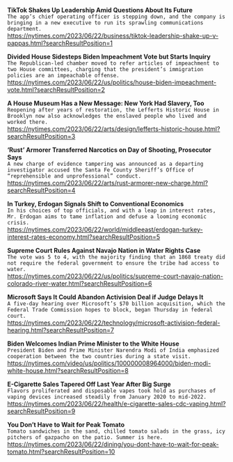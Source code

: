 **TikTok Shakes Up Leadership Amid Questions About Its Future**\
`The app’s chief operating officer is stepping down, and the company is bringing in a new executive to run its sprawling communications department.`\
https://nytimes.com/2023/06/22/business/tiktok-leadership-shake-up-v-pappas.html?searchResultPosition=1

**Divided House Sidesteps Biden Impeachment Vote but Starts Inquiry**\
`The Republican-led chamber moved to refer articles of impeachment to two House committees, charging that the president’s immigration policies are an impeachable offense.`\
https://nytimes.com/2023/06/22/us/politics/house-biden-impeachment-vote.html?searchResultPosition=2

**A House Museum Has a New Message: New York Had Slavery, Too**\
`Reopening after years of restoration, the Lefferts Historic House in Brooklyn now also acknowledges the enslaved people who lived and worked there.`\
https://nytimes.com/2023/06/22/arts/design/lefferts-historic-house.html?searchResultPosition=3

**‘Rust’ Armorer Transferred Narcotics on Day of Shooting, Prosecutor Says**\
`A new charge of evidence tampering was announced as a departing investigator accused the Santa Fe County Sheriff’s Office of “reprehensible and unprofessional” conduct.`\
https://nytimes.com/2023/06/22/arts/rust-armorer-new-charge.html?searchResultPosition=4

**In Turkey, Erdogan Signals Shift to Conventional Economics**\
`In his choices of top officials, and with a leap in interest rates, Mr. Erdogan aims to tame inflation and defuse a looming economic crisis.`\
https://nytimes.com/2023/06/22/world/middleeast/erdogan-turkey-interest-rates-economy.html?searchResultPosition=5

**Supreme Court Rules Against Navajo Nation in Water Rights Case**\
`The vote was 5 to 4, with the majority finding that an 1868 treaty did not require the federal government to ensure the tribe had access to water.`\
https://nytimes.com/2023/06/22/us/politics/supreme-court-navajo-nation-colorado-river-water.html?searchResultPosition=6

**Microsoft Says It Could Abandon Activision Deal if Judge Delays It**\
`A five-day hearing over Microsoft’s $70 billion acquisition, which the Federal Trade Commission hopes to block, began Thursday in federal court.`\
https://nytimes.com/2023/06/22/technology/microsoft-activision-federal-hearing.html?searchResultPosition=7

**Biden Welcomes Indian Prime Minister to the White House**\
`President Biden and Prime Minister Narendra Modi of India emphasized cooperation between the two countries during a state visit.`\
https://nytimes.com/video/us/politics/100000008964000/biden-modi-white-house.html?searchResultPosition=8

**E-Cigarette Sales Tapered Off Last Year After Big Surge**\
`Flavors proliferated and disposable vapes took hold as purchases of vaping devices increased steadily from January 2020 to mid-2022.`\
https://nytimes.com/2023/06/22/health/e-cigarette-sales-cdc-vaping.html?searchResultPosition=9

**You Don’t Have to Wait for Peak Tomato**\
`Tomato sandwiches in the sand, chilled tomato salads in the grass, icy pitchers of gazpacho on the patio. Summer is here.`\
https://nytimes.com/2023/06/22/dining/you-dont-have-to-wait-for-peak-tomato.html?searchResultPosition=10

